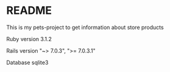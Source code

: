 # README

This is my pets-project to get information about store products

Ruby version 3.1.2

Rails version "~> 7.0.3", ">= 7.0.3.1"

Database sqlite3

